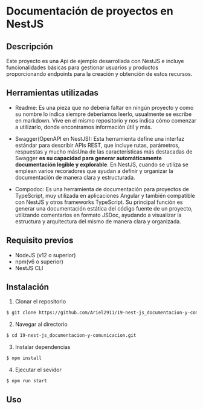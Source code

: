 # Documentación de proyectos en NestJS

## Descripción

Este proyecto es una Api de ejemplo desarrollada con NestJS e incluye funcionalidades básicas para gestionar usuarios y productos proporcionando endpoints para la creación y obtención de estos recursos.

## Herramientas utilizadas

- Readme: Es una pieza que no debería faltar en ningún proyecto y como su nombre lo indica siempre deberíamos leerlo, usualmente se escribe en markdown. Vive en el mismo repositorio y nos indica cómo comenzar a utilizarlo, donde encontramos información útil y más.

- Swagger(OpenAPI en NestJS): Esta herramienta define una interfaz estándar para describir APIs REST, que incluye rutas, parámetros, respuestas y mucho másUna de las características más destacadas de Swagger **es su capacidad para generar automáticamente documentación legible y explorable**. En NestJS, cuando se utiliza se emplean varios recoradores que ayudan a definir y organizar la documentación de manera clara y estructurada.

- Compodoc: Es una herramienta de documentación para proyectos de TypeScript, muy utilizada en aplicaciones Angular y también compatible con NestJS y otros frameworks TypeScript. Su principal función es generar una documentación estática del código fuente de un proyecto, utilizando comentarios en formato JSDoc, ayudando a visualizar la estructura y arquitectura del mismo de manera clara y organizada.

## Requisito previos

- NodeJS (v12 o superior)
- npm(v6 o superior)
- NestJS CLI

## Instalación

1. Clonar el repositorio

```bash
$ git clone https://github.com/Ariel2911/19-nest-js_documentacion-y-comunicacion.git
```

2. Navegar al directorio

```bash
$ cd 19-nest-js_documentacion-y-comunicacion.git
```

3. Instalar dependencias

```bash
$ npm install
```

4. Ejecutar el sevidor

```bash
$ npm run start
```

## Uso
